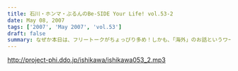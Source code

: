```yaml
---
title: 石川・ホンマ・ぶるんのBe-SIDE Your Life! vol.53-2
date: May 08, 2007
tags: ['2007', 'May 2007', 'vol.53']
draft: false
summary: なぜか本日は、フリートークがちょっぴり多め！しかも、「海外」のお話というワールドワイドなビーサイ！こちらとしては大きな動きをみせているところですので、今後の展開に御期待下さい！！ホンマさんは収録終わりの足で有楽町駅前「交通会館」へと向かっておりました・・・↑詳細は来週を待て！NAMAE
---
```


http://project-phi.ddo.jp/ishikawa/ishikawa053_2.mp3
